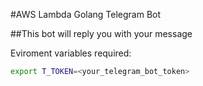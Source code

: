 #AWS Lambda Golang Telegram Bot

##This bot will reply you with your message

Eviroment variables required:

```bash
export T_TOKEN=<your_telegram_bot_token>
```